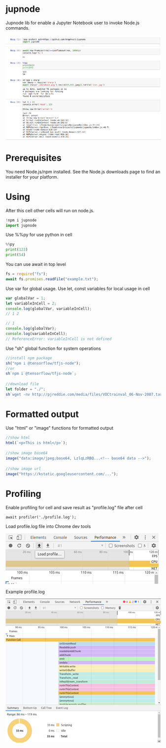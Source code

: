 # jupnode

Jupnode lib for enable a Jupyter Notebook user to invoke Node.js commands.

![Screenshot: Notebook Hello Sample](images/img.png)

# Prerequisites

You need Node.js/npm installed. See the Node.js downloads page to find an installer for your platform.

# Using

After this cell other cells will run on node.js.

```python
!npm i jupnode
import jupnode
```

Use %%py for use python in cell

```python
%%py
print(123)
print(54)
```

You can use await in top level

```js
fs = require("fs");
await fs.promises.readFile("example.txt");
```

Use var for global usage. Use let, const variables for local usage in cell

```js
var globalVar = 1;
let variableInCell = 2;
console.log(globalVar, variableInCell);
// 1 2
```

```js
// 1
console.log(globalVar);
console.log(variableInCell);
// ReferenceError: variableInCell is not defined
```

Use "sh" global function for system operations

```js
//install npm package
sh("npm i @tensorflow/tfjs-node");
//or
sh`npm i @tensorflow/tfjs-node`;

//download file
let folder = "./";
sh`wget -nv http://pjreddie.com/media/files/VOCtrainval_06-Nov-2007.tar -P ${folder}/`;
```

# Formatted output

Use "html" or "image" functions for formatted output

```js
//show html
html(`<p>This is html</p>`);

//show image base64
image("data:image/jpeg;base64, LzlqLzRBQ...<!-- base64 data -->");

//show image url
image("https://kstatic.googleusercontent.com/...");
```

# Profiling

Enable profiling for cell and save result as "profile.log" file after cell
```
await profiler('./profile.log');

```

Load profile.log file into Chrome dev tools

![loadprofiler](images/loadprofiler.png)

Example profile.log

![profiler](images/profiler.png)
